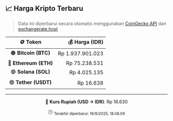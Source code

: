 

<!-- HARGA_KRIPTO -->
## 📈 Harga Kripto Terbaru

> Data ini diperbarui secara otomatis menggunakan [CoinGecko API](https://www.coingecko.com/) dan [exchangerate.host](https://exchangerate.host/)

<div align="center">

| 🪙 Token | 💰 Harga (IDR) |
|:------:|---------------:|
| 🟠 **Bitcoin (BTC)**   | Rp 1.937.901.023 |
| 🔵 **Ethereum (ETH)**  | Rp 75.238.531 |
| 🟣 **Solana (SOL)**    | Rp 4.025.135 |
| 🟢 **Tether (USDT)**   | Rp 16.638 |

---

💱 **Kurs Rupiah (USD → IDR)**: Rp 16.630

🕒 <sub>Terakhir diperbarui: 19/9/2025, 18.08.09</sub>

</div>
<!-- /HARGA_KRIPTO -->